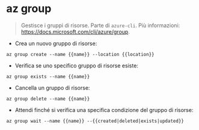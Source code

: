 # az group

> Gestisce i gruppi di risorse.
> Parte di `azure-cli`.
> Più informazioni: <https://docs.microsoft.com/cli/azure/group>.

- Crea un nuovo gruppo di risorse:

`az group create --name {{name}} --location {{location}}`

- Verifica se uno specifico gruppo di risorse esiste:

`az group exists --name {{name}}`

- Cancella un gruppo di risorse:

`az group delete --name {{name}}`

- Attendi finché si verifica una specifica condizione del gruppo di risorse:

`az group wait --name {{name}} --{{created|deleted|exists|updated}}`
